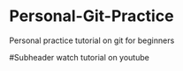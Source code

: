# Personal-Git-Practice
Personal practice tutorial on git for beginners

#Subheader
watch tutorial on youtube

